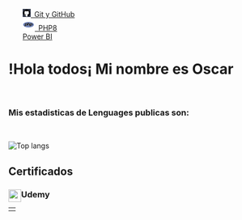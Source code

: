 
&emsp;&emsp;[![Git y GitHub][github-image]][github-url][&ensp;Git y GitHub][github-url] <br>
&emsp;&emsp;[![PHP][php-image]][php-url][&ensp;PHP8][php-url]<br>
&emsp;&emsp;[Power BI][power BI] 

<html>

<body>
<h1>!Hola todos¡ Mi nombre es Oscar</h1><br>
<h3>Mis estadisticas de Lenguages publicas son:</h3>
<br> 
</body>
</html>

![Top langs](https://github-readme-stats.vercel.app/api/top-langs/?username=Oscargit12&show_icons=true&theme=tokyonight)
<br>
 
 ## Certificados 
###  Udemy <img src="https://www.udemy.com/staticx/udemy/images/v8/favicon-32x32.png" align="left" width="25" height="25"/>



<html>
  <link rel="stylesheet" href=":https://github.com/OscarGit12/OscarGit12/blob/main/diceño.css">
<body>

<table>
 <tr>
  <td>
  </td>
 </tr>
</table>
</body>

</html>



[github-image]:https://github.com/OscarGit12/OscarGit12/blob/main/git16.png
[github-url]:https://udemy-certificate.s3.amazonaws.com/pdf/UC-1d3bd76c-7490-4af7-976e-e29153288f86.pdf
[php-image]:https://github.com/OscarGit12/OscarGit12/blob/main/php24.png
[php-url]:https://udemy-certificate.s3.amazonaws.com/pdf/UC-28740b4f-e237-47f5-8a7b-21d9baa357ac.pdf
[power BI]:https://udemy-certificate.s3.amazonaws.com/pdf/UC-4e721ec4-3073-4b3d-88d7-1779b8da8849.pdf
